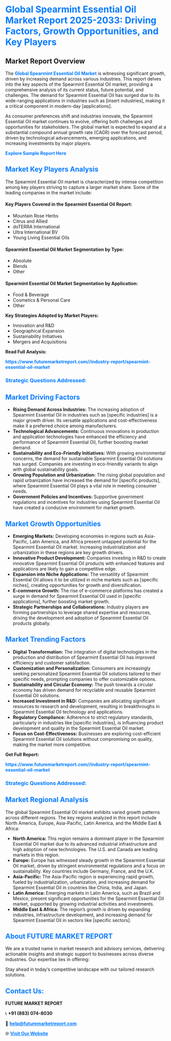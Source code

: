 <h1 style="color: #007BFF;">Global Spearmint Essential Oil Market Report 2025-2033: Driving Factors, Growth Opportunities, and Key Players</h1>

<section id="overview">
<h2>Market Report Overview</h2>
<p>The <a href="https://www.futuremarketreport.com//industry-report/spearmint-essential-oil-market" style="color: #007BFF; text-decoration: none;"><strong>Global Spearmint Essential Oil Market</strong></a> is witnessing significant growth, driven by increasing demand across various industries. This report delves into the key aspects of the Spearmint Essential Oil market, providing a comprehensive analysis of its current status, future potential, and challenges. The demand for Spearmint Essential Oil has surged due to its wide-ranging applications in industries such as [insert industries], making it a critical component in modern-day [applications].</p>
<p>As consumer preferences shift and industries innovate, the Spearmint Essential Oil market continues to evolve, offering both challenges and opportunities for stakeholders. The global market is expected to expand at a substantial compound annual growth rate (CAGR) over the forecast period, driven by technological advancements, emerging applications, and increasing investments by major players.</p>
</section>

<section id="overview">
<p><a href="https://www.futuremarketreport.com//request-sample/reportId=61853" style="color: #007BFF; text-decoration: none;"><strong>Explore Sample Report Here</strong></a></p>
</section>

<section id="key-players">
<h2 style="color: #007BFF;">Market Key Players Analysis</h2>
<p>The Spearmint Essential Oil market is characterized by intense competition among key players striving to capture a larger market share. Some of the leading companies in the market include:</p>
<h4>Key Players Covered in the Spearmint Essential Oil Report:</h4>
<ul><li>Mountain Rose Herbs</li><li>Citrus and Allied</li><li>doTERRA International</li><li>Ultra International BV</li><li>Young Living Essential Oils</li></ul>
<h4>Spearmint Essential Oil Market Segmentation by Type:</h4>
<ul><li>Absolute</li><li>Blends</li><li>Other</li></ul>

<h4>Spearmint Essential Oil Market Segmentation by Application:</h4>
<ul><li>Food &amp; Beverage</li><li>Cosmetics &amp; Personal Care</li><li>Other</li></ul>
<p><strong>Key Strategies Adopted by Market Players:</strong></p>
<ul>
<li>Innovation and R&D</li>
<li>Geographical Expansion</li>
<li>Sustainability Initiatives</li>
<li>Mergers and Acquisitions</li>
</ul>
</section>

<section>
<p><strong>Read Full Analysis: </strong></p><a href="https://www.futuremarketreport.com//industry-report/spearmint-essential-oil-market" style="color: #007BFF; text-decoration: none;"><strong>https://www.futuremarketreport.com//industry-report/spearmint-essential-oil-market</strong></a>
<h3 style="color: #007BFF;">Strategic Questions Addressed:</h3>
</section>

<section id="driving-factors">
<h2 style="color: #007BFF;">Market Driving Factors</h2>
<ul>
<li><strong>Rising Demand Across Industries:</strong> The increasing adoption of Spearmint Essential Oil in industries such as [specific industries] is a major growth driver. Its versatile applications and cost-effectiveness make it a preferred choice among manufacturers.</li>
<li><strong>Technological Advancements:</strong> Continuous innovations in production and application technologies have enhanced the efficiency and performance of Spearmint Essential Oil, further boosting market demand.</li>
<li><strong>Sustainability and Eco-Friendly Initiatives:</strong> With growing environmental concerns, the demand for sustainable Spearmint Essential Oil solutions has surged. Companies are investing in eco-friendly variants to align with global sustainability goals.</li>
<li><strong>Growing Population and Urbanization:</strong> The rising global population and rapid urbanization have increased the demand for [specific products], where Spearmint Essential Oil plays a vital role in meeting consumer needs.</li>
<li><strong>Government Policies and Incentives:</strong> Supportive government regulations and incentives for industries using Spearmint Essential Oil have created a conducive environment for market growth.</li>
</ul>
</section>

<section id="growth-opportunities">
<h2 style="color: #007BFF;">Market Growth Opportunities</h2>
<ul>
<li><strong>Emerging Markets:</strong> Developing economies in regions such as Asia-Pacific, Latin America, and Africa present untapped potential for the Spearmint Essential Oil market. Increasing industrialization and urbanization in these regions are key growth drivers.</li>
<li><strong>Innovative Product Development:</strong> Companies investing in R&D to create innovative Spearmint Essential Oil products with enhanced features and applications are likely to gain a competitive edge.</li>
<li><strong>Expansion into Niche Applications:</strong> The versatility of Spearmint Essential Oil allows it to be utilized in niche markets such as [specific niches], creating opportunities for growth and diversification.</li>
<li><strong>E-commerce Growth:</strong> The rise of e-commerce platforms has created a surge in demand for Spearmint Essential Oil used in [specific applications], further boosting market growth.</li>
<li><strong>Strategic Partnerships and Collaborations:</strong> Industry players are forming partnerships to leverage shared expertise and resources, driving the development and adoption of Spearmint Essential Oil products globally.</li>
</ul>
</section>

<section id="trending-factors">
<h2 style="color: #007BFF;">Market Trending Factors</h2>
<ul>
<li><strong>Digital Transformation:</strong> The integration of digital technologies in the production and distribution of Spearmint Essential Oil has improved efficiency and customer satisfaction.</li>
<li><strong>Customization and Personalization:</strong> Consumers are increasingly seeking personalized Spearmint Essential Oil solutions tailored to their specific needs, prompting companies to offer customizable options.</li>
<li><strong>Sustainability and Circular Economy:</strong> The push towards a circular economy has driven demand for recyclable and reusable Spearmint Essential Oil solutions.</li>
<li><strong>Increased Investment in R&D:</strong> Companies are allocating significant resources to research and development, resulting in breakthroughs in Spearmint Essential Oil technology and applications.</li>
<li><strong>Regulatory Compliance:</strong> Adherence to strict regulatory standards, particularly in industries like [specific industries], is influencing product development and quality in the Spearmint Essential Oil market.</li>
<li><strong>Focus on Cost-Effectiveness:</strong> Businesses are exploring cost-efficient Spearmint Essential Oil solutions without compromising on quality, making the market more competitive.</li>
</ul>
</section>

<section>
<p><strong>Get Full Report: </strong></p><a href="https://www.futuremarketreport.com//industry-report/spearmint-essential-oil-market" style="color: #007BFF; text-decoration: none;"><strong>https://www.futuremarketreport.com//industry-report/spearmint-essential-oil-market</strong></a>
<h3 style="color: #007BFF;">Strategic Questions Addressed:</h3>
</section>


<section id="regional-analysis">
<h2 style="color: #007BFF;">Market Regional Analysis</h2>
<p>The global Spearmint Essential Oil market exhibits varied growth patterns across different regions. The key regions analyzed in this report include North America, Europe, Asia-Pacific, Latin America, and the Middle East & Africa:</p>
<ul>
<li><strong>North America:</strong> This region remains a dominant player in the Spearmint Essential Oil market due to its advanced industrial infrastructure and high adoption of new technologies. The U.S. and Canada are leading markets in this region.</li>
<li><strong>Europe:</strong> Europe has witnessed steady growth in the Spearmint Essential Oil market, driven by stringent environmental regulations and a focus on sustainability. Key countries include Germany, France, and the U.K.</li>
<li><strong>Asia-Pacific:</strong> The Asia-Pacific region is experiencing rapid growth, fueled by industrialization, urbanization, and increasing demand for Spearmint Essential Oil in countries like China, India, and Japan.</li>
<li><strong>Latin America:</strong> Emerging markets in Latin America, such as Brazil and Mexico, present significant opportunities for the Spearmint Essential Oil market, supported by growing industrial activities and investments.</li>
<li><strong>Middle East & Africa:</strong> The region’s growth is driven by expanding industries, infrastructure development, and increasing demand for Spearmint Essential Oil in sectors like [specific sectors].</li>
</ul>
</section>

<footer>
<h2 style="color: #007BFF;">About FUTURE MARKET REPORT</h2>
<p>We are a trusted name in market research and advisory services, delivering actionable insights and strategic support to businesses across diverse industries. Our expertise lies in offering:</p>

<p>Stay ahead in today’s competitive landscape with our tailored research solutions.</p>

<h2 style="color: #007BFF;">Contact Us:</h2>
<p><strong>FUTURE MARKET REPORT</strong></p>
<p>📞 <strong>+91 (883) 074-8030</strong></p>
<p>📧 <strong><a href="mailto:help@futuremarketreport.com" style="color: #007BFF;">help@futuremarketreport.com</a></strong></p>
<p>🌐 <strong><a href="https://www.futuremarketreport.com/" style="color: #007BFF;">Visit Our Website</a></strong></p>
</footer>
